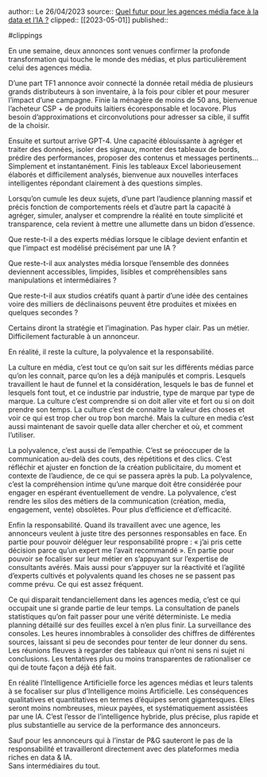 author:: Le 26/04/2023
source:: [Quel futur pour les agences média face à la data et l’IA ?](https://www.mntd.fr/adtech/quel-futur-pour-les-agences-media-face-a-la-data-et-l-ia-755838?&_ope=eyJndWlkIjoiNTliYjkwNmM4MjYyMGM4ZGU3N2M0MmU2MGM3MzBlMWYifQ%3D%3D)
clipped:: [[2023-05-01]]
published:: 

#clippings

En une semaine, deux annonces sont venues confirmer la profonde transformation qui touche le monde des médias, et plus particulièrement celui des agences média. 

D’une part TF1 annonce avoir connecté la donnée retail média de plusieurs grands distributeurs à son inventaire, à la fois pour cibler et pour mesurer l’impact d’une campagne. Finie la ménagère de moins de 50 ans, bienvenue l’acheteur CSP + de produits laitiers écoresponsable et locavore. Plus besoin d’approximations et circonvolutions pour adresser sa cible, il suffit de la choisir. 

Ensuite et surtout arrive GPT-4. Une capacité éblouissante à agréger et traiter des données, isoler des signaux, monter des tableaux de bords, prédire des performances, proposer des contenus et messages pertinents… Simplement et instantanément. Finis les tableaux Excel laborieusement élaborés et difficilement analysés, bienvenue aux nouvelles interfaces intelligentes répondant clairement à des questions simples. 

Lorsqu’on cumule les deux sujets, d’une part l’audience planning massif et précis fonction de comportements réels et d’autre part la capacité à agréger, simuler, analyser et comprendre la réalité en toute simplicité et transparence, cela revient à mettre une allumette dans un bidon d’essence. 

Que reste-t-il a des experts médias lorsque le ciblage devient enfantin et que l’impact est modélisé précisément par une IA ? 

Que reste-t-il aux analystes média lorsque l’ensemble des données deviennent accessibles, limpides, lisibles et compréhensibles sans manipulations et intermédiaires ? 

Que reste-t-il aux studios créatifs quant à partir d’une idée des centaines voire des milliers de déclinaisons peuvent être produites et mixées en quelques secondes ? 

Certains diront la stratégie et l’imagination. Pas hyper clair. Pas un métier. Difficilement facturable à un annonceur. 

En réalité, il reste la culture, la polyvalence et la responsabilité. 

La culture en média, c’est tout ce qu’on sait sur les différents médias parce qu’on les connait, parce qu’on les a déjà manipulés et compris. Lesquels travaillent le haut de funnel et la considération, lesquels le bas de funnel et lesquels font tout, et ce industrie par industrie, type de marque par type de marque. La culture c’est comprendre si on doit aller vite et fort ou si on doit prendre son temps. La culture c’est de connaitre la valeur des choses et voir ce qui est trop cher ou trop bon marché. Mais la culture en media c’est aussi maintenant de savoir quelle data aller chercher et où, et comment l’utiliser. 

La polyvalence, c’est aussi de l’empathie. C’est se préoccuper de la communication au-delà des couts, des répétitions et des clics. C’est réfléchir et ajuster en fonction de la création publicitaire, du moment et contexte de l’audience, de ce qui se passera après la pub. La polyvalence, c’est la compréhension intime qu’une marque doit être considérée pour engager en espérant éventuellement de vendre. La polyvalence, c’est rendre les silos des métiers de la communication (création, media, engagement, vente) obsolètes. Pour plus d’efficience et d’efficacité. 

Enfin la responsabilité. Quand ils travaillent avec une agence, les annonceurs veulent à juste titre des personnes responsables en face. En partie pour pouvoir déléguer leur responsabilité propre : « j’ai pris cette décision parce qu’un expert me l’avait recommandé ». En partie pour pouvoir se focaliser sur leur métier en s’appuyant sur l’expertise de consultants avérés. Mais aussi pour s’appuyer sur la réactivité et l’agilité d’experts cultivés et polyvalents quand les choses ne se passent pas comme prévu. Ce qui est assez fréquent. 

Ce qui disparait tendanciellement dans les agences media, c’est ce qui occupait une si grande partie de leur temps. La consultation de panels statistiques qu’on fait passer pour une vérité déterministe. Le media planning détaillé sur des feuilles excel à n’en plus finir. La surveillance des consoles. Les heures innombrables à consolider des chiffres de différentes sources, laissant si peu de secondes pour tenter de leur donner du sens. Les réunions fleuves à regarder des tableaux qui n’ont ni sens ni sujet ni conclusions. Les tentatives plus ou moins transparentes de rationaliser ce qui de toute façon a déjà été fait. 

En réalité l’Intelligence Artificielle force les agences médias et leurs talents à se focaliser sur plus d’Intelligence moins Artificielle. Les conséquences qualitatives et quantitatives en termes d’équipes seront gigantesques. Elles seront moins nombreuses, mieux payées, et systématiquement assistées par une IA. C’est l’essor de l’intelligence hybride, plus précise, plus rapide et plus substantielle au service de la performance des annonceurs. 

Sauf pour les annonceurs qui à l’instar de P&G sauteront le pas de la responsabilité et travailleront directement avec des plateformes media riches en data & IA.   
Sans intermédiaires du tout.